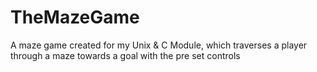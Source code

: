 # TheMazeGame
 A maze game created for my Unix & C Module, which traverses a player through a maze towards a goal with the pre set controls 
